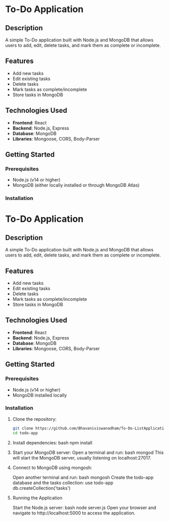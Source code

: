 # To-Do Application

## Description
A simple To-Do application built with Node.js and MongoDB that allows users to add, edit, delete tasks, and mark them as complete or incomplete.

## Features
- Add new tasks
- Edit existing tasks
- Delete tasks
- Mark tasks as complete/incomplete
- Store tasks in MongoDB

## Technologies Used
- **Frontend**: React
- **Backend**: Node.js, Express
- **Database**: MongoDB
- **Libraries**: Mongoose, CORS, Body-Parser

## Getting Started

### Prerequisites
- Node.js (v14 or higher)
- MongoDB (either locally installed or through MongoDB Atlas)

### Installation
# To-Do Application

## Description
A simple To-Do application built with Node.js and MongoDB that allows users to add, edit, delete tasks, and mark them as complete or incomplete.

## Features
- Add new tasks
- Edit existing tasks
- Delete tasks
- Mark tasks as complete/incomplete
- Store tasks in MongoDB

## Technologies Used
- **Frontend**: React
- **Backend**: Node.js, Express
- **Database**: MongoDB
- **Libraries**: Mongoose, CORS, Body-Parser

## Getting Started

### Prerequisites
- Node.js (v14 or higher)
- MongoDB installed locally

### Installation

1. Clone the repository:
   ```bash
   git clone https://github.com/Bhavaniviswanadham/To-Do-ListApplication.git
   cd todo-app
2. Install dependencies:
   bash
   npm install
3. Start your MongoDB server:
   Open a terminal and run:
   bash
   mongod
   This will start the MongoDB server, usually listening on localhost:27017.
4. Connect to MongoDB using mongosh:

   Open another terminal and run:
   bash
   mongosh
   Create the todo-app database and the tasks collection:
   use todo-app
   db.createCollection('tasks')
5. Running the Application
   
   Start the Node.js server:
   bash
   node server.js
   Open your browser and navigate to http://localhost:5000 to access the application.
